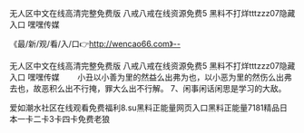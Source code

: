 无人区中文在线高清完整免费版
八戒八戒在线资源免费5
黑料不打烊tttzzz07隐藏入口
嘿嘿传媒


《最/新/观/看/入/口👉http://wencao66.com》--

无人区中文在线高清完整免费版
八戒八戒在线资源免费5
黑料不打烊tttzzz07隐藏入口
嘿嘿传媒
　　小丑以小善为里的然益么出弗为也，以小恶为里的然伤么出弗去也，故恶积么出不行掩，罪大么出不行解。
	7、闲事闲话闲思是学习的大敌。





爱如潮水社区在线观看免费福利8.su黑料正能量网页入口黑料正能量7181精品日本一卡二卡3卡四卡免费老狼
